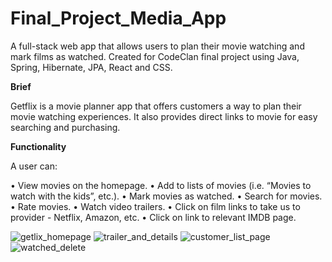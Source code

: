 # Final_Project_Media_App
A full-stack web app that allows users to plan their movie watching and mark films as watched. Created for CodeClan final project using Java, Spring, Hibernate, JPA, React and CSS. 

**Brief**

Getflix is a movie planner app that offers customers a way to plan their movie watching experiences. It also provides direct links to movie for easy searching and purchasing.


**Functionality**

A user can:

•	View movies on the homepage. 
•	Add to lists of movies (i.e. “Movies to watch with the kids”, etc.). 
•	Mark movies as watched. 
•	Search for movies. 
•	Rate movies. 
•	Watch video trailers. 
•	Click on film links to take us to provider - Netflix, Amazon, etc.
•	Click on link to relevant IMDB page. 

![getlix_homepage](https://user-images.githubusercontent.com/89013717/146612015-af0c10f3-d2df-4eca-bbf4-8ddb34983396.png)
![trailer_and_details](https://user-images.githubusercontent.com/89013717/146612026-d98eceb3-19a6-42a5-9aa1-2f783e40901a.png)
![customer_list_page](https://user-images.githubusercontent.com/89013717/146612035-221ab9e4-7c41-489f-8960-178d96d11527.png)
![watched_delete](https://user-images.githubusercontent.com/89013717/146612040-c863a7bf-7384-4020-80b4-07ff64783c42.png)
